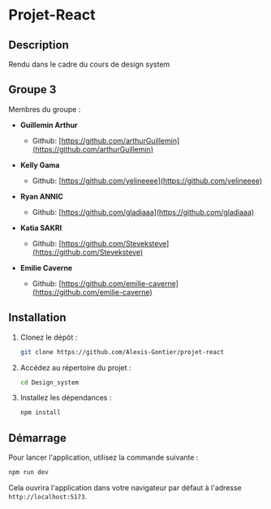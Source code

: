 # Projet-React

## Description

Rendu dans le cadre du cours de design system

## Groupe 3

Membres du groupe :
- **Guillemin Arthur**
   - Github: [https://github.com/arthurGuillemin](https://github.com/arthurGuillemin)

- **Kelly Gama**
   - Github: [https://github.com/yelineeee](https://github.com/yelineeee)

- **Ryan ANNIC**
   - Github: [https://github.com/gladiaaa](https://github.com/gladiaaa)

- **Katia SAKRI**
   - Github: [https://github.com/Steveksteve](https://github.com/Steveksteve)

- **Emilie Caverne**
   - Github: [https://github.com/emilie-caverne](https://github.com/emilie-caverne)

## Installation

1. Clonez le dépôt :
    ```bash
    git clone https://github.com/Alexis-Gontier/projet-react
    ```

2. Accédez au répertoire du projet :

    ```bash
    cd Design_system
    ```

3. Installez les dépendances :
    ```bash
    npm install
    ```
## Démarrage
Pour lancer l'application, utilisez la commande suivante :

   ```bash
   npm run dev
   ```
Cela ouvrira l'application dans votre navigateur par défaut à l'adresse `http://localhost:5173`.
